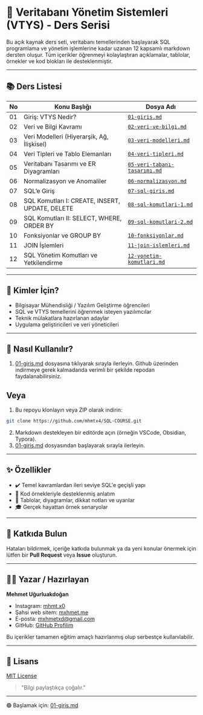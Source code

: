 # 📘 Veritabanı Yönetim Sistemleri (VTYS) - Ders Serisi

Bu açık kaynak ders seti, veritabanı temellerinden başlayarak SQL programlama ve yönetim işlemlerine kadar uzanan 12 kapsamlı markdown dersten oluşur. Tüm içerikler öğrenmeyi kolaylaştıran açıklamalar, tablolar, örnekler ve kod blokları ile desteklenmiştir.

---

## 📚 Ders Listesi

| No | Konu Başlığı                                               | Dosya Adı                                   |
|----|------------------------------------------------------------|---------------------------------------------|
| 01 | Giriş: VTYS Nedir?                                         | [`01-giris.md`](./01-giris.md)               |
| 02 | Veri ve Bilgi Kavramı                                      | [`02-veri-ve-bilgi.md`](./02-veri-ve-bilgi.md)       |
| 03 | Veri Modelleri (Hiyerarşik, Ağ, İlişkisel)                 | [`03-veri-modelleri.md`](./03-veri-modelleri.md)      |
| 04 | Veri Tipleri ve Tablo Elemanları                           | [`04-veri-tipleri.md`](./04-veri-tipleri.md)           |
| 05 | Veritabanı Tasarımı ve ER Diyagramları                     | [`05-veri-tabanı-tasarımı.md`](./05-veri-tabanı-tasarımı.md)|
| 06 | Normalizasyon ve Anomaliler                                | [`06-normalizasyon.md`](./06-normalizasyon.md)          |
| 07 | SQL’e Giriş                                                | [`07-sql-giris.md`](./07-sql-giris.md)                   |
| 08 | SQL Komutları I: CREATE, INSERT, UPDATE, DELETE            | [`08-sql-komutlari-1.md`](./08-sql-komutlari-1.md)      |
| 09 | SQL Komutları II: SELECT, WHERE, ORDER BY                 | [`09-sql-komutlari-2.md`](./09-sql-komutlari-2.md)      |
| 10 | Fonksiyonlar ve GROUP BY                                   | [`10-fonksiyonlar.md`](./10-fonksiyonlar.md)             |
| 11 | JOIN İşlemleri                                             | [`11-join-islemleri.md`](./11-join-islemleri.md)         |
| 12 | SQL Yönetim Komutları ve Yetkilendirme                     | [`12-yonetim-komutlari.md`](./12-yonetim-komutlari.md)   |

---

## 🎯 Kimler İçin?

- Bilgisayar Mühendisliği / Yazılım Geliştirme öğrencileri
- SQL ve VTYS temellerini öğrenmek isteyen yazılımcılar
- Teknik mülakatlara hazırlanan adaylar
- Uygulama geliştiricileri ve veri yöneticileri

---

## 🚀 Nasıl Kullanılır?

1. [01-giris.md](./01-giris.md) dosyasına tıklıyarak sırayla ilerleyin. Github üzerinden indirmeye gerek kalmadanda verimli bir şekilde repodan faydalanabilirsiniz.


**Veya**
---
1. Bu repoyu klonlayın veya ZIP olarak indirin:
```bash
git clone https://github.com/mhmtx4/SQL-COURSE.git
```
2. Markdown destekleyen bir editörde açın (örneğin VSCode, Obsidian, Typora).
3. [01-giris.md](./01-giris.md) dosyasından başlayarak sırayla ilerleyin.
 

---

## ✨ Özellikler

- ✔️ Temel kavramlardan ileri seviye SQL'e geçişli yapı
- 📌 Kod örnekleriyle desteklenmiş anlatım
- 🧩 Tablolar, diyagramlar, dikkat notları ve uyarılar
- 🎓 Gerçek hayattan örnek senaryolar

---

## 🤝 Katkıda Bulun

Hataları bildirmek, içeriğe katkıda bulunmak ya da yeni konular önermek için lütfen bir **Pull Request** veya **Issue** oluşturun.

---

## 🧑‍💻 Yazar / Hazırlayan
**Mehmet Uğurluakdoğan** 

- Instagram: [mhmt.x0](https://www.instagram.com/mhmt.x0)
- Şahsi web sitem: [mxhmet.me](https://mxhmet.me)
- E-posta: [mxhmetxd@gmail.com](mailto:mxhmetxd@gmail.com)
- GitHub: [GitHub Profilim](https://github.com/mhmtx4)

Bu içerikler tamamen eğitim amaçlı hazırlanmış olup serbestçe kullanılabilir.

---

## 📄 Lisans
[MIT License](LICENSE)

> "Bilgi paylaştıkça çoğalır."

---

🟢 Başlamak için: [01-giris.md](./01-giris.md)
